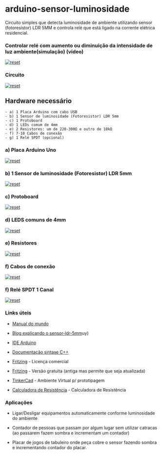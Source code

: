 # arduino-sensor-luminosidade
Circuito simples que detecta luminosidade de ambiente utilizando sensor (fotoresistor) LDR 5MM e controla relé que está ligado na corrente elétrica residencial.

### Controlar relé com aumento ou diminuição da intensidade de luz ambiente(simulação) (vídeo)
<p>
 <a target="_blank" rel="noopener noreferrer" href="https://youtu.be/Uq1nWzP8aSo" >
  <img src="https://user-images.githubusercontent.com/22710963/76115701-6a040380-5fc7-11ea-937f-1ce134e0a05c.png" alt="reset" style="max-width:100%;"></a>
</p> 
 
### Circuito
<p>
 <a target="_blank" rel="noopener noreferrer" href="https://user-images.githubusercontent.com/22710963/76116853-6ec9b700-5fc9-11ea-97e8-b27dcc22919d.png">
  <img src="https://user-images.githubusercontent.com/22710963/76116853-6ec9b700-5fc9-11ea-97e8-b27dcc22919d.png" alt="reset" style="max-width:100%;"></a>
</p> 

   
## Hardware necessário
```
- a) 1 Placa Arduino com cabo USB
- b) 1 Sensor de luminosidade (Fotoresistor) LDR 5mm
- c) 1 Protoboard
- d) 1 LEDs comum de 4mm 
- e) 2 Resistores: um de 220-300Ω e outro de 10kΩ
- f) 7-10 Cabos de conexão 
- g) 1 Relé SPDT (opcional)
```


 ### a) Placa Arduino Uno 
 
<p><a target="_blank" rel="noopener noreferrer" href="https://user-images.githubusercontent.com/22710963/77551422-16cbf500-6e91-11ea-850d-7e3989c9f1f2.png">
  <img src="https://user-images.githubusercontent.com/22710963/77551422-16cbf500-6e91-11ea-850d-7e3989c9f1f2.png" alt="reset" style="max-width:100%;"></a></p> 

  ### b) 1 Sensor de luminosidade (Fotoresistor) LDR 5mm
  
<p><a target="_blank" rel="noopener noreferrer" href="https://user-images.githubusercontent.com/22710963/77650239-edbb6b00-6f49-11ea-8d88-197b3f723556.png">
  <img src="https://user-images.githubusercontent.com/22710963/77650239-edbb6b00-6f49-11ea-8d88-197b3f723556.png" alt="reset" style="max-width:100%;"></a></p> 
 
  ### c) Protoboard 
<p><a target="_blank" rel="noopener noreferrer" href="https://user-images.githubusercontent.com/22710963/77499362-a8574a80-6e30-11ea-9744-a15c3206fd50.png">
  <img src="https://user-images.githubusercontent.com/22710963/77499362-a8574a80-6e30-11ea-9744-a15c3206fd50.png" alt="reset" style="max-width:100%;"></a></p> 

 ### d) LEDS comuns de 4mm
<p><a target="_blank" rel="noopener noreferrer" href="https://user-images.githubusercontent.com/22710963/77499523-14d24980-6e31-11ea-9ee1-2f44635a20be.png">
  <img src="https://user-images.githubusercontent.com/22710963/77499523-14d24980-6e31-11ea-9ee1-2f44635a20be.png" alt="reset" style="max-width:100%;"></a></p> 

 ### e) Resistores  
 <p><a target="_blank" rel="noopener noreferrer" href="https://user-images.githubusercontent.com/22710963/76045740-c0783000-5f3c-11ea-9188-3b239840fbda.png">
  <img src="https://user-images.githubusercontent.com/22710963/76045740-c0783000-5f3c-11ea-9188-3b239840fbda.png" alt="reset" style="max-width:100%;"></a></p> 

  ### f) Cabos de conexão
<p><a target="_blank" rel="noopener noreferrer" href="https://user-images.githubusercontent.com/22710963/77499606-5662f480-6e31-11ea-96fd-9e268dceb50f.png">
  <img src="https://user-images.githubusercontent.com/22710963/77499606-5662f480-6e31-11ea-96fd-9e268dceb50f.png" alt="reset" style="max-width:100%;"></a></p>     
  
  ### f) Relé SPDT 1 Canal
<p><a target="_blank" rel="noopener noreferrer" href="https://user-images.githubusercontent.com/22710963/77650112-b64cbe80-6f49-11ea-989e-119593bee7ef.png">
  <img src="https://user-images.githubusercontent.com/22710963/77650112-b64cbe80-6f49-11ea-989e-119593bee7ef.png" alt="reset" style="max-width:100%;"></a></p>  
  

### Links úteis

- [Manual do mundo](https://www.youtube.com/watch?v=vEdYjAbzrAE&list=PLYjrJH3e_wDPwKigz0AcIgzk9BF4lqDuy)

- [Blog explicando o sensor-ldr-5mm](https://blogmasterwalkershop.com.br/arduino/como-usar-com-arduino-fotoresistor-sensor-ldr-5mm)uy)

- [IDE Arduino](https://www.arduino.cc/en/Main/Software)
 
- [Documentação sintaxe C++](https://www.arduino.cc/reference/en/)

- [Fritzing](https://fritzing.org/home/) - Licença comercial

- [Fritzing](https://softfamous.com/fritzing/download/) - Versão gratuita (antiga mas permite que seja atualizada)

- [TinkerCad](https://www.tinkercad.com) - Ambiente Virtual p/ prototipagem

- [Calculadora de Resistência](http://resistor.cherryjourney.pt/) - Calculadora de Resistência 
 
###  Aplicações
  
- Ligar/Desligar equipamentos automaticamente conforme luminosidade do ambiente 

- Contador de pessoas que passam por algum lugar sem utilizar catracas (ao passarem fazem sombra e incrementam um contador) 

- Placar de jogos de tabuleiro onde peça cobre o sensor fazendo sombra e incrementando contador do placar.

